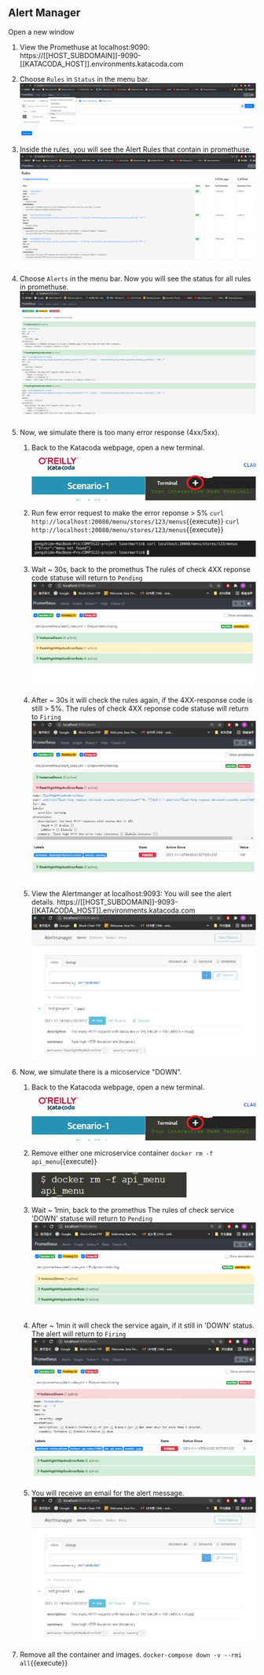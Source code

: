 ## Alert Manager

Open a new window

1.  View the Promethuse at localhost:9090:
    https://[[HOST_SUBDOMAIN]]-9090-[[KATACODA_HOST]].environments.katacoda.com

2.  Choose `Rules` in `Status` in the menu bar.
    ![Katacoda Logo](./assets/step7/Prometheus_Rules.jpg)

3.  Inside the rules, you will see the Alert Rules that contain in promethuse.
    ![Katacoda Logo](./assets/step7/Prometheus_Rules1.jpg)  

4.  Choose `Alerts` in the menu bar.
    Now you will see the status for all rules in promethuse.
    ![Katacoda Logo](./assets/step7/Prometheus_Alerts.jpg)

5.  Now, we simulate there is too many error response (4xx/5xx).
    1.  Back to the Katacoda webpage, open a new terminal.
        ![Katacoda Logo](./assets/step7/New_Terminal.jpg)

    2.  Run few error request to make the error reponse > 5%
        `curl http://localhost:20080/menu/stores/123/menus`{{execute}}
        `curl http://localhost:20080/menu/stores/123/menus`{{execute}}

        ![Katacoda Logo](./assets/step7/Prometheus_Alerts_ErrorCode.jpg)

    3.  Wait ~ 30s, back to the promethus 
        The rules of check 4XX reponse code statuse will return to `Pending`
        ![Katacoda Logo](./assets/step7/Prometheus_Alert_Error4xx_pending.jpg)

    4.  After ~ 30s it will check the rules again, if the 4XX-response code is still > 5%.
        The rules of check 4XX reponse code statuse will return to `Firing`
        ![Katacoda Logo](./assets/step7/Prometheus_Alert_Error4xx.jpg)

    5.  View the Alertmanger at localhost:9093:
        You will see the alert details.
    https://[[HOST_SUBDOMAIN]]-9093-[[KATACODA_HOST]].environments.katacoda.com
        ![Katacoda Logo](./assets/step7/Prometheus_Alertmanger.jpg)

6.  Now, we simulate there is a micoservice "DOWN".
    1.  Back to the Katacoda webpage, open a new terminal.
        ![Katacoda Logo](./assets/step7/New_Terminal.JPG) 

    2.  Remove either one microservice container
        `docker rm -f api_menu`{{execute}}

        ![Katacoda Logo](./assets/step7/Prometheus_DeleteContainer.jpg)

    3.  Wait ~ 1min, back to the promethus 
        The rules of check service 'DOWN' statuse will return to `Pending`
        ![Katacoda Logo](./assets/step7/Prometheus_Alerts_Pendine.jpg)

    4.  After ~ 1min it will check the service again, if it still in 'DOWN' status. The alert will return to `Firing`
        ![Katacoda Logo](./assets/step7/Prometheus_Alerts_Firing.jpg)

    5.  You will receive an email for the alert message.
        ![Katacoda Logo](./assets/step7/Prometheus_Alertmanger.jpg)

7.  Remove all the container and images.
    `docker-compose down -v --rmi all`{{execute}}
